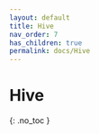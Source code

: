 ```yaml
---
layout: default
title: Hive
nav_order: 7
has_children: true
permalink: docs/Hive
---
```


# Hive
{: .no_toc }

